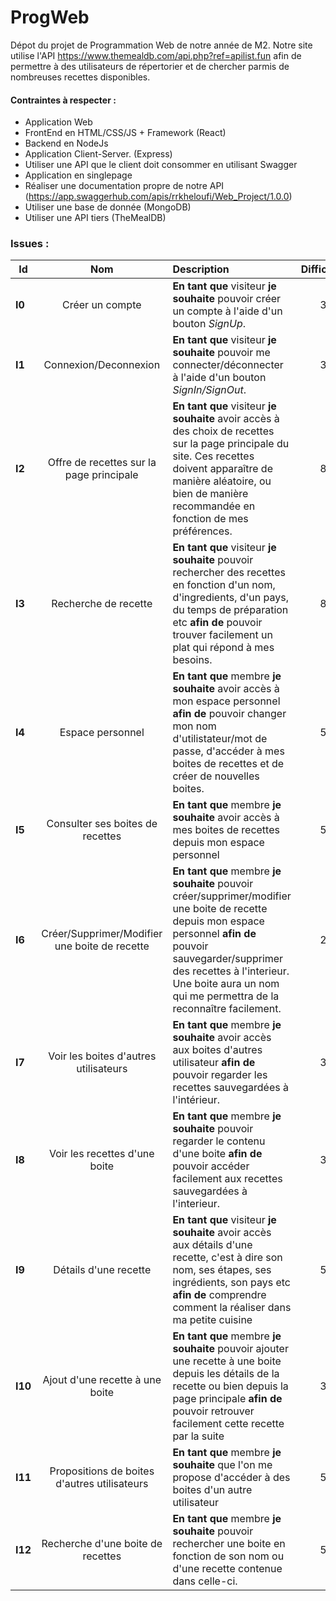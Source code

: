 # ProgWeb
Dépot du projet de Programmation Web de notre année de M2. 
Notre site utilise l'API https://www.themealdb.com/api.php?ref=apilist.fun afin de permettre à des utilisateurs de répertorier et de chercher parmis de nombreuses recettes disponibles. 

#### Contraintes à respecter : 
- Application Web
- FrontEnd en HTML/CSS/JS + Framework (React)
- Backend en NodeJs
- Application Client-Server. (Express)
- Utiliser une API que le client doit consommer en utilisant Swagger 
- Application en singlepage
- Réaliser une documentation propre de notre API (https://app.swaggerhub.com/apis/rrkheloufi/Web_Project/1.0.0)
- Utiliser une base de donnée (MongoDB)
- Utiliser une API tiers (TheMealDB)

### Issues : 

| Id  | Nom | Description | Difficulté | Priorité | Membre |
|---|:---:|:---|:---:|:---:|:---:|
| **I0**  |      Créer un compte     | **En tant que** visiteur **je souhaite** pouvoir créer un compte à l'aide d'un bouton *SignUp*. |     3     |   Prio  |  Assigner  |
| **I1**  |      Connexion/Deconnexion     | **En tant que** visiteur **je souhaite** pouvoir me connecter/déconnecter à l'aide d'un bouton *SignIn/SignOut*.  |     3     |   Prio  |  Assigner  |
| **I2**  |      Offre de recettes sur la page principale     | **En tant que** visiteur **je souhaite** avoir accès à des choix de recettes sur la page principale du site. Ces recettes doivent apparaître de manière aléatoire, ou bien de manière recommandée en fonction de mes préférences. |     8     |   Prio  |  Assigner  |
| **I3**  |      Recherche de recette     | **En tant que** visiteur **je souhaite** pouvoir rechercher des recettes en fonction d'un nom, d'ingredients, d'un pays, du temps de préparation etc **afin de** pouvoir trouver facilement un plat qui répond à mes besoins. |     8     |   Prio  |  Assigner  |
| **I4**  |      Espace personnel     | **En tant que** membre **je souhaite** avoir accès à mon espace personnel **afin de** pouvoir changer mon nom d'utilistateur/mot de passe, d'accéder à mes boites de recettes et de créer de nouvelles boites. |     5     |   Prio  |  Assigner  |
| **I5**  |      Consulter ses boites de recettes     | **En tant que** membre **je souhaite** avoir accès à mes boites de recettes depuis mon espace personnel |     5     |   Prio  |  Assigner  |
| **I6**  |      Créer/Supprimer/Modifier une boite de recette     | **En tant que** membre **je souhaite** pouvoir créer/supprimer/modifier une boite de recette depuis mon espace personnel **afin de** pouvoir sauvegarder/supprimer des recettes à l'interieur. Une boite aura un nom qui me permettra de la reconnaître facilement. |     2     |   Prio  |  Assigner  |
| **I7**  |      Voir les boites d'autres utilisateurs     | **En tant que** membre **je souhaite** avoir accès aux boites d'autres utilisateur **afin de** pouvoir regarder les recettes sauvegardées à l'intérieur. |     3     |   Prio  |  Assigner  |
| **I8**  |      Voir les recettes d'une boite     | **En tant que** membre **je souhaite** pouvoir regarder le contenu d'une boite **afin de** pouvoir accéder facilement aux recettes sauvegardées à l'interieur.  |     3     |   Prio  |  Assigner  |
| **I9**  |      Détails d'une recette     | **En tant que** visiteur **je souhaite** avoir accès aux détails d'une recette, c'est à dire son nom, ses étapes, ses ingrédients, son pays etc **afin de** comprendre comment la réaliser dans ma petite cuisine |     5     |   Prio  |  Assigner  |
| **I10**  |      Ajout d'une recette à une boite     | **En tant que** membre **je souhaite** pouvoir ajouter une recette à une boite depuis les détails de la recette ou bien depuis la page principale **afin de** pouvoir retrouver facilement cette recette par la suite |     3     |   Prio  |  Assigner  |
| **I11**  |      Propositions de boites d'autres utilisateurs     | **En tant que** membre **je souhaite** que l'on me propose d'accéder à des boites d'un autre utilisateur |     5     |   Prio  |  Assigner  |
| **I12**  |      Recherche d'une boite de recettes     | **En tant que** membre **je souhaite** pouvoir rechercher une boite en fonction de son nom ou d'une recette contenue dans celle-ci. |     5     |   Prio  |  Assigner  |
